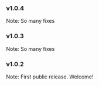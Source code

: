 ### v1.0.4
Note: So many fixes

### v1.0.3
Note: So many fixes

### v1.0.2
Note: First public release. Welcome!
